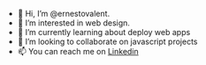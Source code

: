 - 👋 Hi, I’m @ernestovalent.
- 👀 I’m interested in web design.
- 🌱 I’m currently learning about deploy web apps
- 💞️ I’m looking to collaborate on javascript projects
- 📫 You can reach me on [Linkedin](https://www.linkedin.com/in/ernestovalentincaamalpeech)


